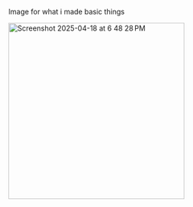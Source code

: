 Image for what i made basic things

<img width="350" alt="Screenshot 2025-04-18 at 6 48 28 PM" src="https://github.com/user-attachments/assets/ba10eafc-fa63-45ed-946d-b36d0f8ddb9d" />
